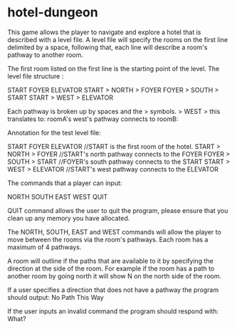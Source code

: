 # hotel-dungeon

This game allows the player to navigate and explore a hotel that is described with a level file. A level file will specify the rooms on the first line delimited by a space, following that, each line will describe a room's pathway to another room.

The first room listed on the first line is the starting point of the level. The level file structure :

START FOYER ELEVATOR
START > NORTH > FOYER
FOYER > SOUTH > START
START > WEST > ELEVATOR

Each pathway is broken up by spaces and the > symbols. > WEST > this translates to: roomA's west's pathway connects to roomB:

Annotation for the test level file:

START FOYER ELEVATOR //START is the first room of the hotel.
START > NORTH > FOYER //START's north pathway connects to the FOYER
FOYER > SOUTH > START //FOYER's south pathway connects to the START
START > WEST > ELEVATOR //START's west pathway connects to the ELEVATOR

The commands that a player can input:

NORTH
SOUTH
EAST
WEST
QUIT

QUIT command allows the user to quit the program, please ensure that you clean up any memory you have allocated.

The NORTH, SOUTH, EAST and WEST commands will allow the player to move between the rooms via the room's pathways. Each room has a maximum of 4 pathways.

A room will outline if the paths that are available to it by specifying the direction at the side of the room. For example if the room has a path to another room by going north it will show N on the north side of the room.

If a user specifies a direction that does not have a pathway the program should output: No Path This Way

If the user inputs an invalid command the program should respond with: What?